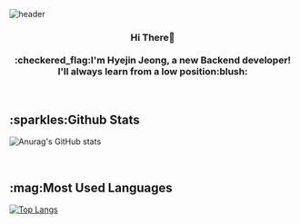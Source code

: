![header](https://capsule-render.vercel.app/api?type=Waving&color=auto&customColorList=3&text=%20janeess%20&height=300&fontSize=100&fontColor=80B7E2&textBg=true&animation=fadeIn)

<h3 align="center">
<b> Hi There👋 <br><br>
 :checkered_flag:I'm Hyejin Jeong, a new Backend developer!<br> I'll always learn from a low position:blush:
</b>
</h3>

<br>
  <b><h2>:sparkles:Github Stats</h2></b>

![Anurag's GitHub stats](https://github-readme-stats.vercel.app/api?username=janeess&theme=gruvbox_light&show_icons=true)


<br>
 <b><h2>:mag:Most Used Languages</h2></b>
 
[![Top Langs](https://github-readme-stats.vercel.app/api/top-langs/?username=janeess&layout=compact)](https://github.com/anuraghazra/github-readme-stats)

